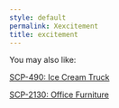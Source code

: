 ```yaml
---
style: default
permalink: Xexcitement
title: excitement
---
```

You may also like:

[SCP-490: Ice Cream Truck](http://scp-wiki.net/scp-490)

[SCP-2130: Office Furniture](http://scp-wiki.net/scp-2130)
